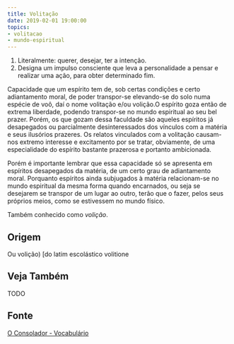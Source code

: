 ```yaml
---
title: Volitação
date: 2019-02-01 19:00:00
topics:
- volitacao
- mundo-espiritual
---
```


1. Literalmente: querer, desejar, ter a intenção. 
2. Designa um impulso consciente que leva a personalidade a pensar e realizar uma ação, para obter
   determinado fim.

Capacidade que um espírito tem de, sob certas condições e certo adiantamento
moral, de poder transpor-se elevando-se do solo numa espécie de voô, daí o nome
volitação e/ou volição.O espírito goza então de extrema liberdade, podendo
transpor-se no mundo espiritual ao seu bel prazer. Porém, os que gozam dessa
faculdade são aqueles espíritos já desapegados ou parcialmente desinteressados
dos vínculos com a matéria e seus ilusórios prazeres. Os relatos vinculados com
a volitação causam-nos extremo interesse e excitamento por se tratar,
obviamente, de uma especialidade do espírito bastante prazerosa e portanto
ambicionada.

Porém é importante lembrar que essa capacidade só se apresenta em espíritos
desapegados da matéria, de um certo grau de adiantamento moral. Porquanto
espíritos ainda subjugados à matéria relacionam-se no mundo espiritual da mesma
forma quando encarnados, ou seja se desejarem se transpor de um lugar ao outro,
terão que o fazer, pelos seus próprios meios, como se estivessem no mundo
físico.

Também conhecido como _volição_.


## Origem
Ou volição) [do latim escolástico volitione

## Veja Também
TODO

## Fonte
[O Consolador - Vocabulário](http://www.oconsolador.com.br/linkfixo/vocabulario/principal.html)
